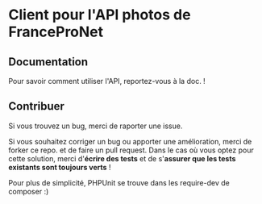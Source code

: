 # Client pour l'API photos de FranceProNet

## Documentation

Pour savoir comment utiliser l'API, reportez-vous à la doc. !

## Contribuer

Si vous trouvez un bug, merci de raporter une issue.

Si vous souhaitez corriger un bug ou apporter une amélioration, merci de forker ce repo. et de faire un pull request.
Dans le cas où vous optez pour cette solution, merci d'__écrire des tests__ et de s'__assurer que les tests existants sont toujours verts__ !

Pour plus de simplicité, PHPUnit se trouve dans les require-dev de composer :)
